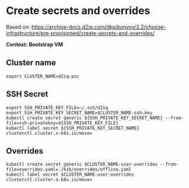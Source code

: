 # Create secrets and overrides

Based on: https://archive-docs.d2iq.com/dkp/konvoy/2.2/choose-infrastructure/pre-provisioned/create-secrets-and-overrides/

**Context: Bootstrap VM**

## Cluster name
```
export CLUSTER_NAME=d2iq-poc
```

## SSH Secret
```
export SSH_PRIVATE_KEY_FILE=~/.ssh/d2iq
export SSH_PRIVATE_KEY_SECRET_NAME=$CLUSTER_NAME-ssh-key
kubectl create secret generic ${SSH_PRIVATE_KEY_SECRET_NAME} --from-file=ssh-privatekey=${SSH_PRIVATE_KEY_FILE}
kubectl label secret ${SSH_PRIVATE_KEY_SECRET_NAME} clusterctl.cluster.x-k8s.io/move=
```

## Overrides
```
kubectl create secret generic $CLUSTER_NAME-user-overrides --from-file=overrides.yaml=./kib/overrides/offline.yaml
kubectl label secret $CLUSTER_NAME-user-overrides clusterctl.cluster.x-k8s.io/move=
```